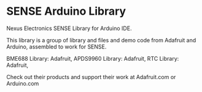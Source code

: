 # SENSE Arduino Library 

Nexus Electronics SENSE Library for Arduino IDE. 

This library is a group of library and files and demo code from Adafruit and Arduino, assembled to work for SENSE.

BME688 Library: Adafruit, 
APDS9960 Library: Adafruit, 
RTC Library: Adafruit, 

Check out their products and support their work at Adafruit.com or Arduino.com

